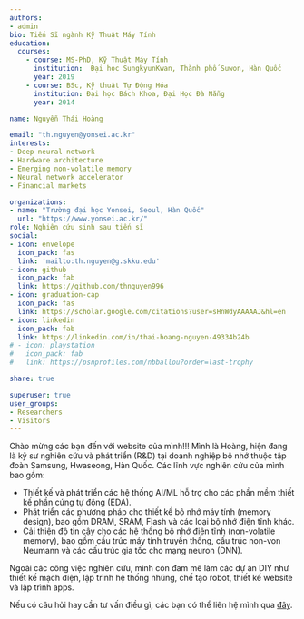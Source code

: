 ```yaml
---
authors:
- admin
bio: Tiến Sĩ ngành Kỹ Thuật Máy Tính 
education:
  courses:
    - course: MS-PhD, Kỹ Thuật Máy Tính
      institution:  Đại học SungkyunKwan, Thành phố Suwon, Hàn Quốc
      year: 2019
    - course: BSc, Kỹ thuật Tự Động Hóa
      institution: Đại học Bách Khoa, Đại Học Đà Nẵng
      year: 2014

name: Nguyễn Thái Hoàng

email: "th.nguyen@yonsei.ac.kr"
interests:
- Deep neural network
- Hardware architecture
- Emerging non-volatile memory
- Neural network accelerator 
- Financial markets

organizations:
- name: "Trường đại học Yonsei, Seoul, Hàn Quốc"
  url: "https://www.yonsei.ac.kr/"
role: Nghiên cứu sinh sau tiến sĩ
social:
- icon: envelope
  icon_pack: fas
  link: 'mailto:th.nguyen@g.skku.edu'
- icon: github
  icon_pack: fab
  link: https://github.com/thnguyen996
- icon: graduation-cap
  icon_pack: fas
  link: https://scholar.google.com/citations?user=sHnWdyAAAAAJ&hl=en
- icon: linkedin
  icon_pack: fab
  link: https://linkedin.com/in/thai-hoang-nguyen-49334b24b
# - icon: playstation
#   icon_pack: fab
#   link: https://psnprofiles.com/nbballou?order=last-trophy

share: true

superuser: true
user_groups:
- Researchers
- Visitors
---
```


Chào mừng các bạn đến với website của mình!!! Mình là Hoàng, hiện đang
là kỹ sư nghiên cứu và phát triển (R&D) tại doanh nghiệp bộ nhớ thuộc
tập đoàn Samsung, Hwaseong, Hàn Quốc. Các lĩnh vực nghiên cứu của mình
bao gồm:

- Thiết kế và phát triển các hệ thống AI/ML hỗ trợ cho các phần mềm thiết kế phần cứng
  tự động (EDA).
- Phát triển các phương pháp cho thiết kế bộ nhớ máy tính (memory design), bao
  gồm DRAM, SRAM, Flash và các loại bộ nhớ điện tĩnh khác. 
- Cải thiện độ tin cậy cho các hệ thống bộ nhớ điện tĩnh (non-volatile memory),
  bao gồm cấu trúc máy tính truyền thống, cấu trúc non-von Neumann và các cấu
  trúc gia tốc cho mạng neuron (DNN).

Ngoài các công việc nghiên cứu, mình còn đam mê làm các dự án DIY như thiết kế
mạch điện, lập trình hệ thống nhúng, chế tạo robot, thiết kế website và lập
trình apps. 

Nếu có câu hỏi hay cần tư vấn điều gì, các bạn có thể liên hệ mình qua <a href="#contact">đây</a>.
